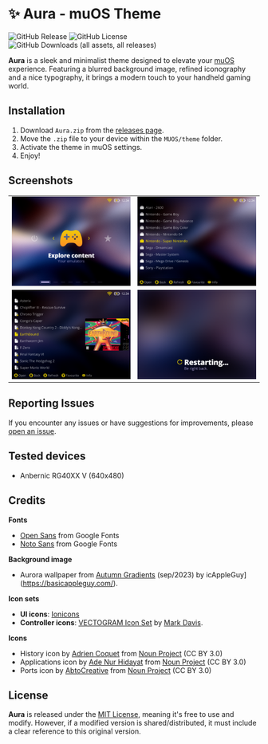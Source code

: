 # ✨ Aura - muOS Theme

![GitHub Release](https://img.shields.io/github/v/release/nagueva/aura)
![GitHub License](https://img.shields.io/github/license/nagueva/aura)
![GitHub Downloads (all assets, all releases)](https://img.shields.io/github/downloads/nagueva/aura/total)

**Aura** is a sleek and minimalist theme designed to elevate your [muOS](https://muos.dev) experience. Featuring a blurred background image, refined iconography and a nice typography, it brings a modern touch to your handheld gaming world.

## Installation

1. Download `Aura.zip` from the [releases page](https://github.com/nagueva/aura/releases).
2. Move the `.zip` file to your device within the `MUOS/theme` folder.
4. Activate the theme in muOS settings.
5. Enjoy!

## Screenshots

<table>
    <tr>
        <td><img src="./docs/_images/screenshot_001.png" alt="Aura - Main screen"></td>
        <td><img src="./docs/_images/screenshot_002.png" alt="Aura - Folders list"></td>
    </tr>
    <tr>
        <td><img src="./docs/_images/screenshot_003.png" alt="Aura - Games list"></td>
        <td><img src="./docs/_images/screenshot_004.png" alt="Aura - Reboot screen"></td>
    </tr>
</table>

## Reporting Issues

If you encounter any issues or have suggestions for improvements, please [open an issue](https://github.com/nagueva/aura/issues).

## Tested devices

- Anbernic RG40XX V (640x480)

## Credits

**Fonts**
- [Open Sans](https://fonts.google.com/specimen/Open+Sans) from Google Fonts
- [Noto Sans](https://fonts.google.com/specimen/Noto+Sans) from Google Fonts

**Background image**
- Aurora wallpaper from [Autumn Gradients](https://basicappleguy.com/basicappleblog/autumn-gradients) (sep/2023) by icAppleGuy](https://basicappleguy.com/).

**Icon sets**
- **UI icons**: [Ionicons](https://ionic.io/ionicons)
- **Controller icons**: [VECTOGRAM Icon Set](https://thenounproject.com/browse/collection-icon/vectogram-6394/) by [Mark Davis](http://themizarkshow.com/).

**Icons**
- History icon by [Adrien Coquet](https://www.behance.net/coquet_adrien) from [Noun Project](https://thenounproject.com/icon/ory-2496446/) (CC BY 3.0)
- Applications icon by [Ade Nur Hidayat](https://dribbble.com/adenurhidayat) from [Noun Project](https://thenounproject.com/icon/applications-3955850/) (CC BY 3.0)
- Ports icon by [AbtoCreative](https://www.behance.net/AbtoCreative) from [Noun Project](https://thenounproject.com/icon/ports-5252885/) (CC BY 3.0)

## License

**Aura** is released under the [MIT License](./LICENSE), meaning it's free to use and modify. However, if a modified version is shared/distributed, it must include a clear reference to this original version.

